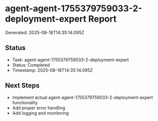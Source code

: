 # agent-agent-1755379759033-2-deployment-expert Report

Generated: 2025-08-18T14:35:14.095Z

## Status
- Task: agent-agent-1755379759033-2-deployment-expert
- Status: Completed
- Timestamp: 2025-08-18T14:35:14.095Z

## Next Steps
- Implement actual agent-agent-1755379759033-2-deployment-expert functionality
- Add proper error handling
- Add logging and monitoring
